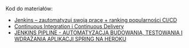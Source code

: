 Kod do materiałów:
* [Jenkins – zautomatyzuj swoją pracę + ranking popularności CI/CD](https://bykowski.pl/jenkins-zautomatyzuj-swoja-prace/)
* [Continuous Integration i Continuous Delivery](https://bykowski.pl/continuous-integration-i-continuous-delivery/)
* [JENKINS PIPLINE - AUTOMATYZACJA BUDOWANIA, TESTOWANIA I WDRAŻANIA APLIKACJI SPRING NA HEROKU](https://youtu.be/H8gCKTBQASQ)
